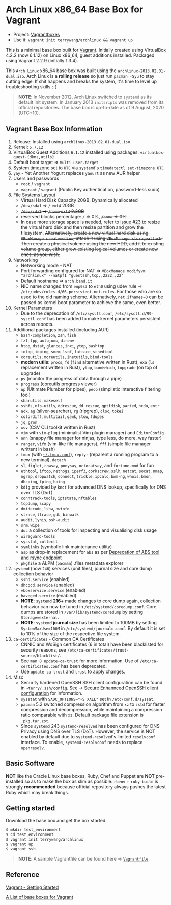 # Arch Linux x86_64 Base Box for Vagrant

* Project: [Vagrantboxes](https://github.com/terrywang/vagrantboxes)
* Use it: `vagrant init terrywang/archlinux && vagrant up` 

This is a minimal base box built for [Vagrant](http://www.vagrantup.com/). Initially created using VirtualBox 4.2.2 (now 6.1.12) on Linux x86_64, guest additions installed. Packaged using Vagrant 2.2.9 (initially 1.3.4).

This `Arch Linux` x86_64 base box was built using the `archlinux-2013.02.01-dual.iso`. Arch Linux is a **rolling release** so just run `pacman -Syu` to stay cutting edge. If shit happens and breaks the system, it's time to level up troubleshooting skills ;-)

> **NOTE**: In November 2012, Arch Linux switched to `systemd` as its default init system. In January 2013 `initsripts` was removed from its official repositories. The base box is up-to-date as of 9 August, 2020 (UTC+10).

## Vagrant Base Box Information

1. Release: Installed using `archlinux-2013.02.01-dual.iso`
2. Kernel: `5.7.12`
3. VirtualBox Guest Additions `6.1.12` installed using packages: `virtualbox-guest-{dkms,utils}`
4. Default boot target => `multi-user.target`
5. System timezone set to `UTC` via `systemd`'s `timedatectl set-timezone UTC`
6. `yay` - Yet Another Yogurt replaces `yaourt` as new AUR helper
7. Users and passwords
    * `root` / `vagrant`
    * `vagrant` / `vagrant` (Public Key authentication, password-less sudo)
8. File Systems Layout
    * Virtual Hard Disk Capacity 20GB, Dynamically allocated
    * `/dev/sda1` => `/` `ext4` 20GB
    * ~~`/dev/sda2` => `/home` `ext4` 2.3GB~~
    * reserved blocks percentage: `/` => 0%, ~~`/home` => 0%~~
    * In case more storage space is needed, refer to [issue #23](https://github.com/terrywang/vagrantboxes/issues/23) to resize the virtual hard disk and then resize partition and grow the filesystem. ~~Alternatively, create a new virtual hard disk using `VBoxManage createmedium`, attach it using `VBoxManage storageattach`. Then create a physical volume using the new HDD, add it to existing volume group, either grow existing logical volumes or create new ones, as you wish.~~
9. Networking
    * Networking mode - NAT
    * Port forwarding configured for NAT => `VBoxManage modifyvm "archlinux" --natpf1 "guestssh,tcp,,2222,,22"`
    * Default hostname => `arch.band.it`
    * NIC name changed from `enp0s3` to `eth0` using udev rule => `/etc/udev/rules.d/66-persistent-net.rules`. For those who are so used to the old naming scheme. Alternatively, `net.ifnames=0` can be passed as kernel boot parameter to achieve the same, even better.
10. Kernel Parameters
    * Due to the deprecation of `/etc/sysctl.conf`, `/etc/sysctl.d/99-sysctl.conf` has been added to make kernel parameters persistent across reboots.
11. Additional packages installed (including AUR)
    * `bash-completion`, `zsh`, `fish`
    * `fzf`, `fpp`, `autojump`, `direnv`
    * `htop`, `dstat`, `glances`, `inxi`, `ytop`, `bashtop`
    * `iotop`, `ioping`, `smem`, `lsof`, `fatrace`, `schedtool`
    * `coreutils`, `moreutils`, `inetutils`, `bind-tools`
    *  **modern utils**: `procs`, `fd` (`find` alternative written in Rust), `exa` (`ls` replacement written in Rust), `ytop`, `bandwhich`, `topgrade` (on top of upgrade)
    * `pv` (monitor the progress of data through a pipe)
    * `progress` (coreutils progress viewer)
    * `up` (Ultimate Plumber for pipes), `peco` (simplistic interactive filtering tool)
    * `sharutils`, `makeself`
    * `sshfs`, `nfs-utils`, `ddrescue`, `dd_rescue`, `gptfdisk`, `parted`, `ncdu`, `entr`
    * `ack`, `ag` (silver-searcher), `rg` (ripgrep), `cloc`, `tokei`
    * `colordiff`, `multitail`, `gawk`, `stow`, `fdupes`
    * `jq`, `gron`
    * `xsv` (CSV CLI toolkit written in Rust)
    * `vim` with `vim-plug` (minimalist Vim plugin manager) and `EditorConfig`
    * `nnn` (snappy file manager for ninjas, type less, do more, way faster)
    * `ranger`, `vifm` (vim-like file managers), `fff` (simple file manager writtent in bash)
    * `tmux` (with [`~/.tmux.conf`](https://gist.github.com/terrywang/3950393)), `reptyr` (reparent a running program to a new terminal), `detach`
    * `sl`, `figlet`, `cowsay`, `ponysay`, `octocatsay`, and `fortune-mod` for fun
    * `ethtool`, `iftop`, `nethogs`, `iperf3`, `corkscrew`, `sslh`, `netcat`, `socat`, `nmap`, `ngrep`, `dropwatch`, `connect`, `trickle`, `ipcalc`, `bwm-ng`, `whois`, `bmon`, `dhcping`, `fping`, `hping`
    * `kdig` provided by `knot` for advanced DNS lookup, specifically for DNS over TLS (DoT)
    * `conntrack-tools`, `iptstate`, `nftables`
    * `tcpdump`, `scapy`
    * `dmidecode`, `lshw`, `hwinfo`
    * `strace`, `ltrace`, `gdb`, `binwalk`
    * `audit`, `lynis`, `ssh-audit`
    * `srm`, `wipe`
    * `duc` a collection of tools for inspecting and visualising disk usage
    * `wireguard-tools`
    * `sysstat`, `collectl`
    * `symlinks` (symbolic link maintenance utility)
    * `asp` as drop-in replacement for `abs` as per [Deprecation of ABS tool and rsync endpoint](https://www.archlinux.org/news/deprecation-of-abs/)
    * `pkgfile` a ALPM (`pacman`) .files metadata explorer
12. `systemd` (now `246`) services (unit files), journal size and core dump collection behavior
    * `sshd.service` (enabled)
    * `dhcpcd.service` (enabled)
    * `vboxservice.service` (enabled)
    * `haveged.service` (enabled)
    * **NOTE**: `systemd` **216**+ made changes to core dump again, collection behavior can now be tuned in `/etc/systemd/coredump.conf`. Core dumps are stored in `/var/lib/systemd/coredump` by setting `Storage=external`.
    * **NOTE**: `systemd` **journal size** has been limited to 100MB by setting `SystemMaxUse=100M` in `/etc/systemd/journald.conf`. By default it is set to 10% of the size of the respective file system.
13. `ca-certificates` - Common CA Certificates
    * CNNIC and WoSign certificates (6 in total) have been blacklisted for security reasons, see `/etc/ca-certificates/trust-source/blacklist/`.
    * See `man 8 update-ca-trust` for more information. Use of `/etc/ca-certificates.conf` has been deprecated.
    * Use `update-ca-trust` and `trust` to apply changes.
14. Misc
    * Security hardened OpenSSH SSH client configuration can be found in `~terry/.ssh/config`. See -> [Secure Enhannced OpenSSH client configuration](https://gist.github.com/terrywang/a4239989b79d34f4160b) for information.
    * `sysstat` with `SADC_OPTIONS="-S XALL"` set in `/etc/conf.d/syssat`.
    * `pacman` 5.2 switched compression algorithm from `xz` to `zstd` for faster compression and decompression, while maintaining a compression ratio comparable with `xz`. Default package file extension is `.pkg.tar.zst`. 
    * Since `systemd` 243 `systemd-resolved` has been configured for DNS Privacy using DNS over TLS (DoT). However, the service is NOT enabled by default due to `systemd-resolved`'s limited `resolvconf` interface. To enable, `systemd-resolvconf` needs to replace `openresolv`.

## Basic Software

**NOT** like the Oracle Linux base boxes, Ruby, Chef and Puppet are **NOT** pre-installed so as to make the box as slim as possible. `rbenv` + `ruby-build` is strongly **recommended** because official repository always pushes the latest Ruby which may break things.

## Getting started

Download the base box and get the box started

```bash
$ mkdir test_environment
$ cd test_environment
$ vagrant init terrywang/archlinux
$ vagrant up
$ vagrant ssh
```

> **NOTE**: A sample Vagrantfile can be found here => [`Vagrantfile`](https://gist.github.com/terrywang/6506216).

## Reference

[Vagrant - Getting Started](http://docs.vagrantup.com/v2/getting-started/index.html)

[A List of base boxes for Vagrant](http://vagrantbox.es/)
